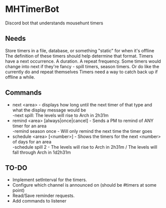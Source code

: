 # MHTimerBot
Discord bot that understands mousehunt timers

## Needs
Store timers in a file, database, or something "static" for when it's offline
The definition of these timers should help determine that format.
Timers have a next occurrence. A duration. A repeat frequency. Some timers would change into next if they're fancy - spill timers, season timers. Or do like the currently do and repeat themselves
Timers need a way to catch back up if offline a while.

## Commands

* next \<area\> - displays how long until the next timer of that type and what the display message would be  
  -next spill: The levels will rise to Arch in 2h31m  
* remind \<area\> [always|once|cancel] - Sends a PM to remind of ANY timer for an area  
  -remind season once - Will only remind the next time the timer goes  
* schedule \<area\> [\<number\>] - Shows the timers for the next \<number\> of days for an area  
  -schedule spill 2 - The levels will rise to Arch in 2h31m / The levels will fall through Arch in 1d2h31m

## TO-DO

* Implement setInterval for the timers.  
* Configure which channel is announced on (should be #timers at some point)  
* Read/Save reminder requests.  
* Add commands to listener
